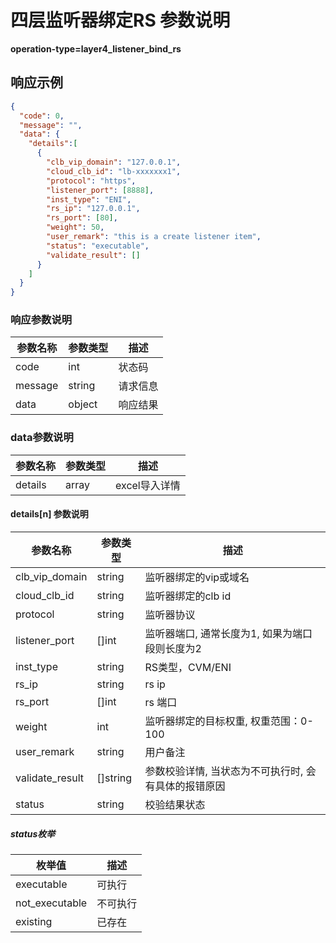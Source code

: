 # 四层监听器绑定RS 参数说明

**operation-type=layer4_listener_bind_rs**

## 响应示例

```json
{
  "code": 0,
  "message": "",
  "data": {
    "details":[
      {
        "clb_vip_domain": "127.0.0.1",
        "cloud_clb_id": "lb-xxxxxxx1",
        "protocol": "https",
        "listener_port": [8888],
        "inst_type": "ENI",
        "rs_ip": "127.0.0.1",
        "rs_port": [80],
        "weight": 50,
        "user_remark": "this is a create listener item",
        "status": "executable",
        "validate_result": []
      }
    ]
  }
}
```

### 响应参数说明

| 参数名称    | 参数类型   | 描述   |
|---------|--------|------|
| code    | int    | 状态码  |
| message | string | 请求信息 |
| data    | object | 响应结果 |


### data参数说明

| 参数名称       | 参数类型   | 描述        |
|------------|--------|-----------|
| details    | array  | excel导入详情 |


#### details[n] 参数说明

| 参数名称            | 参数类型     | 描述                           |
|-----------------|----------|------------------------------|
| clb_vip_domain  | string   | 监听器绑定的vip或域名                 |
| cloud_clb_id    | string   | 监听器绑定的clb id                 |
| protocol        | string   | 监听器协议                        |
| listener_port   | []int    | 监听器端口, 通常长度为1, 如果为端口段则长度为2   |
| inst_type       | string   | RS类型，CVM/ENI                 |
| rs_ip           | string   | rs ip                        |
| rs_port         | []int    | rs 端口                        |
| weight          | int      | 监听器绑定的目标权重, 权重范围：0-100       |
| user_remark     | string   | 用户备注                         |
| validate_result | []string | 参数校验详情, 当状态为不可执行时, 会有具体的报错原因 |
| status          | string   | 校验结果状态                       |

##### status枚举

| 枚举值            | 描述   |
|----------------|------|
| executable     | 可执行  |
| not_executable | 不可执行 |
| existing       | 已存在  |


